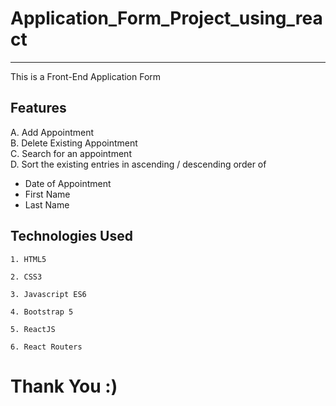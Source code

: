 # Application_Form_Project_using_react
------------------------------------------------------------------------------------------
This is a Front-End Application Form

## Features
A. Add Appointment  
B. Delete Existing Appointment  
C. Search for an appointment    
D. Sort the existing entries in ascending / descending order of    
 - Date of Appointment    
 -  First Name  
 -  Last Name
## Technologies Used

    1. HTML5

    2. CSS3

    3. Javascript ES6

    4. Bootstrap 5

    5. ReactJS

    6. React Routers

# Thank You :)
